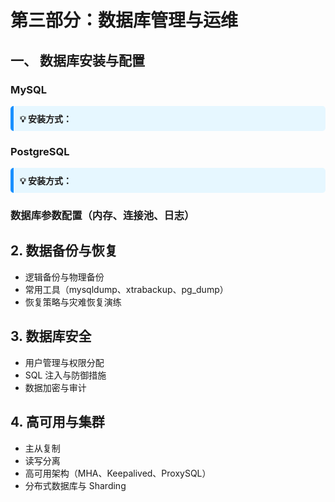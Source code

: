 # **第三部分：数据库管理与运维**

## 一、 **数据库安装与配置**

### MySQL 

<div style="background-color: #e6f7ff; border-left: 5px solid #1890ff; padding: 10px; border-radius: 5px; margin: 10px 0;">
  <strong>💡 安装方式：</strong> 
</div>

### PostgreSQL
<div style="background-color: #e6f7ff; border-left: 5px solid #1890ff; padding: 10px; border-radius: 5px; margin: 10px 0;">
  <strong>💡 安装方式：</strong> 
</div>


### 数据库参数配置（内存、连接池、日志）

## 2. **数据备份与恢复**

   * 逻辑备份与物理备份
   * 常用工具（mysqldump、xtrabackup、pg\_dump）
   * 恢复策略与灾难恢复演练

## 3. **数据库安全**

   * 用户管理与权限分配
   * SQL 注入与防御措施
   * 数据加密与审计

## 4. **高可用与集群**

   * 主从复制
   * 读写分离
   * 高可用架构（MHA、Keepalived、ProxySQL）
   * 分布式数据库与 Sharding

